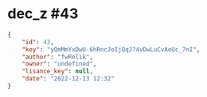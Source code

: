 
# dec_z #43
                
```JSON
{
    "id": 43,
    "key": "yQmMmYxDwU-6hRncJoIjQqJ?4vDwLuCvAeUc_7nI",
    "author": "fwRelik",
    "owner": "undefined",
    "lisance_key": null,
    "date": "2022-12-13 12:32"
}
```
    